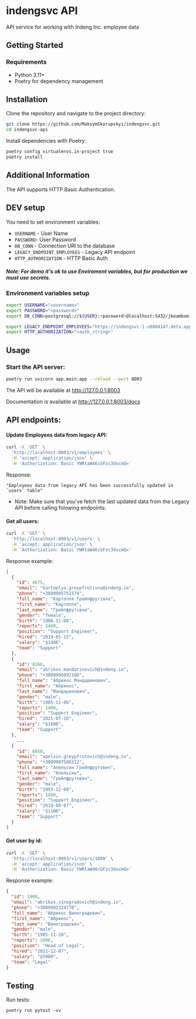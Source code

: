 # indengsvc API

API service for working with Indeng Inc. employee data

## Getting Started

### Requirements
- Python 3.11+
- Poetry for dependency management

## Installation

Clone the repository and navigate to the project directory:
```bash
git clone https://github.com/MaksymSkorupskyi/indengsvc.git
cd indengsvc-api
```

Install dependencies with Poetry:
```bash
poetry config virtualenvs.in-project true
poetry install
```

## Additional Information
The API supports HTTP Basic Authentication. 


## DEV setup

You need to set environment variables:
- `USERNAME` - User Name
- `PASSWORD`- User Password
- `DB_CONN` - Connection URI to the database 
- `LEGACY_ENDPOINT_EMPLOYEES` - Legacy API endpoint 
- `HTTP_AUTHORIZATION` - HTTP Basic Auth 
##### Note: For demo it's ok to use Enviroment variables, but for production we must use secrets.

### Environment variables setup
```bash
export USERNAME="<username>"
export PASSWORD="<password>"
export DB_CONN=postgresql://${USER}:<password>@localhost:5432/jbeambxm

export LEGACY_ENDPOINT_EMPLOYEES="https://indengsvc-1-u8804147.deta.app/employees"
export HTTP_AUTHORIZATION="<auth_string>"
```


## Usage

### Start the API server:
```bash
poetry run uvicorn app.main:app --reload --port 8003
```
The API will be available at http://127.0.0.1:8003

Documentation is available at http://127.0.0.1:8003/docs

## API endpoints:

#### Update Employees data from legacy API:
```bash
curl -X 'GET' \
  'http://localhost:8003/v1/employees' \
  -H 'accept: application/json' \
  -H 'Authorization: Basic YWRtaW46cGFzc3dvcmQ='
```
Response:
```text
"Employees data from legacy API has been successfully updated in `users` table"
```
* Note: 
Make sure that you've fetch the last updated data from the Legacy API before calling 
folowing endpoints:

#### Get all users:
```bash
curl -X 'GET' \
  'http://localhost:8003/v1/users' \
  -H 'accept: application/json' \
  -H 'Authorization: Basic YWRtaW46cGFzc3dvcmQ='
```
Response example:
```json
[
  {
    "id": 4675,
    "email": "kartoplya.greypfrutіvna@indeng.io",
    "phone": "+3809905751574",
    "full_name": "Картопля Грейпфрутівна",
    "first_name": "Картопля",
    "last_name": "Грейпфрутівна",
    "gender": "female",
    "birth": "1986-11-08",
    "reports": 1400,
    "position": "Support Engineer",
    "hired": "2019-01-15",
    "salary": "$1400",
    "team": "Support"
  },
  {
    "id": 8266,
    "email": "abrikos.mandarinovich@indeng.io",
    "phone": "+3809906892160",
    "full_name": "Абрикос Мандаринович",
    "first_name": "Абрикос",
    "last_name": "Мандаринович",
    "gender": "male",
    "birth": "1985-11-06",
    "reports": 1400,
    "position": "Support Engineer",
    "hired": "2021-07-16",
    "salary": "$1600",
    "team": "Support"
  },
    ...
  {
    "id": 6050,
    "email": "apelsin.greypfrutovich@indeng.io",
    "phone": "+3809907580312",
    "full_name": "Апельсин Грейпфрутович",
    "first_name": "Апельсин",
    "last_name": "Грейпфрутович",
    "gender": "male",
    "birth": "1993-12-08",
    "reports": 1400,
    "position": "Support Engineer",
    "hired": "2019-08-07",
    "salary": "$1100",
    "team": "Support"
  }
]
```

#### Get user by id:
```bash
curl -X 'GET' \
  'http://localhost:8003/v1/users/1000' \
  -H 'accept: application/json' \
  -H 'Authorization: Basic YWRtaW46cGFzc3dvcmQ='
 ```
Response example:
```json
{
  "id": 1900,
  "email": "abrikos.vinogradovich@indeng.io",
  "phone": "+3809902324770",
  "full_name": "Абрикос Виноградович",
  "first_name": "Абрикос",
  "last_name": "Виноградович",
  "gender": "male",
  "birth": "1985-11-28",
  "reports": 1000,
  "position": "Head of Legal",
  "hired": "2021-12-07",
  "salary": "$5000",
  "team": "Legal"
}
```
## Testing
Run tests:
```
poetry run pytest -vv
```
